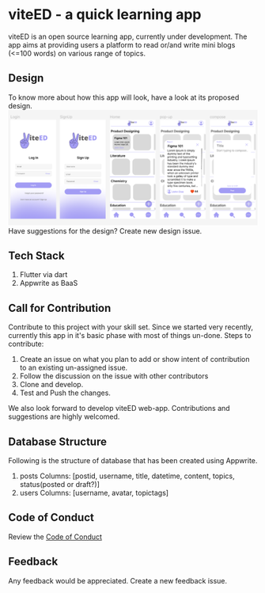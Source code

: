 # viteED - a quick learning app
viteED is an open source learning app, currently under development. The app aims at providing users a platform to read or/and write mini blogs (<=100 words) on various range of topics. 

## Design
To know more about how this app will look, have a look at its proposed design. 
![Initial design for the app](images/design001.png)
Have suggestions for the design? Create new design issue. 

## Tech Stack
1. Flutter via dart
2. Appwrite as BaaS 

## Call for Contribution
Contribute to this project with your skill set. Since we started very recently, currently this app in it's basic phase with most of things un-done. 
Steps to contribute:
1. Create an issue on what you plan to add or show intent of contribution to an existing un-assigned issue.
2. Follow the discussion on the issue with other contributors 
3. Clone and develop. 
4. Test and Push the changes. 

We also look forward to develop viteED web-app. Contributions and suggestions are highly welcomed. 

## Database Structure 
Following is the structure of database that has been created using Appwrite. 

1. posts
Columns: [postid, username, title, datetime, content, topics, status(posted or draft?)]
2. users
Columns: [username, avatar, topictags]  
 

## Code of Conduct 
Review the [Code of Conduct](Code%20of%20Conduct.md)

## Feedback 
Any feedback would be appreciated. Create a new feedback issue. 
